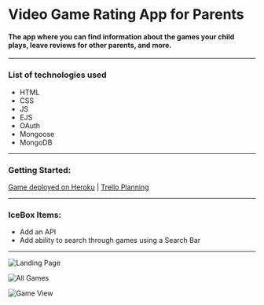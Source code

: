 # Video Game Rating App for Parents 
#### The app where you can find information about the games your child plays, leave reviews for other parents, and more. 
---
### List of technologies used

- HTML
- CSS
- JS
- EJS
- OAuth
- Mongoose
- MongoDB
---

### Getting Started:
[Game deployed on Heroku](https://vid-game-rating-app.herokuapp.com/) | [Trello Planning](https://trello.com/b/VeqRJWZG/project-2)

---

### IceBox Items:

- Add an API
- Add ability to search through games using a Search Bar

---

![Landing Page](https://i.imgur.com/n8cbSFy.png?2)

![All Games](https://i.imgur.com/v8gqNo7.png?1)

![Game View](https://i.imgur.com/O30xotz.png?1)

